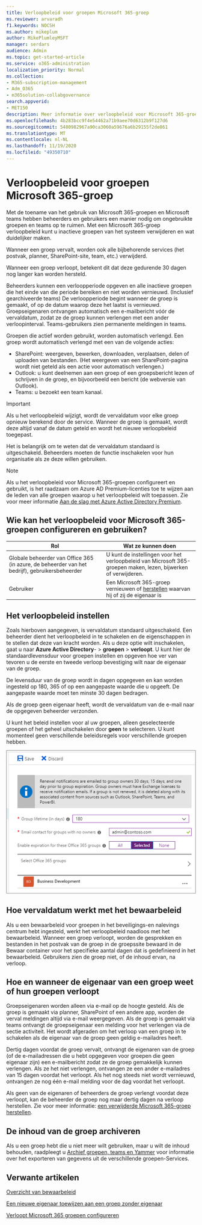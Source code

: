 ```yaml
---
title: Verloopbeleid voor groepen Microsoft 365-groep
ms.reviewer: arvaradh
f1.keywords: NOCSH
ms.author: mikeplum
author: MikePlumleyMSFT
manager: serdars
audience: Admin
ms.topic: get-started-article
ms.service: o365-administration
localization_priority: Normal
ms.collection:
- M365-subscription-management
- Adm_O365
- m365solution-collabgovernance
search.appverid:
- MET150
description: Meer informatie over verloopbeleid voor Microsoft 365-groepen.
ms.openlocfilehash: 4b283bcc9f4e54462a71b9aee70d6312b9f127d6
ms.sourcegitcommit: 5480982967a90ca3060a59676a6b29155f2de861
ms.translationtype: MT
ms.contentlocale: nl-NL
ms.lasthandoff: 11/19/2020
ms.locfileid: "49350710"
---
```

# <a name="microsoft-365-group-expiration-policy"></a>Verloopbeleid voor groepen Microsoft 365-groep

Met de toename van het gebruik van Microsoft 365-groepen en Microsoft teams hebben beheerders en gebruikers een manier nodig om ongebruikte groepen en teams op te ruimen. Met een Microsoft 365-groep verloopbeleid kunt u inactieve groepen van het systeem verwijderen en wat duidelijker maken.

Wanneer een groep vervalt, worden ook alle bijbehorende services (het postvak, planner, SharePoint-site, team, etc.) verwijderd.

Wanneer een groep verloopt, betekent dit dat deze gedurende 30 dagen nog langer kan worden hersteld.

Beheerders kunnen een verloopperiode opgeven en alle inactieve groepen die het einde van die periode bereiken en niet worden vernieuwd. (Inclusief gearchiveerde teams) De verloopperiode begint wanneer de groep is gemaakt, of op de datum waarop deze het laatst is vernieuwd. Groepseigenaren ontvangen automatisch een e-mailbericht vóór de vervaldatum, zodat ze de groep kunnen verlengen met een ander verloopinterval. Teams-gebruikers zien permanente meldingen in teams.

Groepen die actief worden gebruikt, worden automatisch verlengd. Een groep wordt automatisch verlengd met een van de volgende acties:
- SharePoint: weergeven, bewerken, downloaden, verplaatsen, delen of uploaden van bestanden. (Het weergeven van een SharePoint-pagina wordt niet geteld als een actie voor automatisch verlengen.)
- Outlook: u kunt deelnemen aan een groep of een groepsbericht lezen of schrijven in de groep, en bijvoorbeeld een bericht (de webversie van Outlook).
- Teams: u bezoekt een team kanaal.

> [!IMPORTANT]
> Als u het verloopbeleid wijzigt, wordt de vervaldatum voor elke groep opnieuw berekend door de service. Wanneer de groep is gemaakt, wordt deze altijd vanaf de datum geteld en wordt het nieuwe verloopbeleid toegepast.

Het is belangrijk om te weten dat de vervaldatum standaard is uitgeschakeld. Beheerders moeten de functie inschakelen voor hun organisatie als ze deze willen gebruiken.

> [!NOTE]
> Als u het verloopbeleid voor Microsoft 365-groepen configureert en gebruikt, is het raadzaam om Azure AD Premium-licenties toe te wijzen aan de leden van alle groepen waarop u het verloopbeleid wilt toepassen. Zie voor meer informatie [Aan de slag met Azure Active Directory Premium](https://docs.microsoft.com/azure/active-directory/active-directory-get-started-premium).

## <a name="who-can-configure-and-use-the-microsoft-365-groups-expiration-policy"></a>Wie kan het verloopbeleid voor Microsoft 365-groepen configureren en gebruiken?

|Rol|Wat ze kunnen doen|
|---------|---------|
|Globale beheerder van Office 365 (in azure, de beheerder van het bedrijf), gebruikersbeheerder|U kunt de instellingen voor het verloopbeleid van Microsoft 365-groepen maken, lezen, bijwerken of verwijderen.|
|Gebruiker|Een Microsoft 365-groep vernieuwen of [herstellen](https://docs.microsoft.com/azure/active-directory/users-groups-roles/groups-restore-deleted) waarvan hij of zij de eigenaar is|

## <a name="how-to-set-the-expiration-policy"></a>Het verloopbeleid instellen

Zoals hierboven aangegeven, is vervaldatum standaard uitgeschakeld. Een beheerder dient het verloopbeleid in te schakelen en de eigenschappen in te stellen dat deze van kracht worden. Als u deze optie wilt inschakelen, gaat u naar **Azure Active Directory**-  >  **groepen**  >  **verloopt**. U kunt hier de standaardlevensduur voor groepen instellen en opgeven hoe ver van tevoren u de eerste en tweede verloop bevestiging wilt naar de eigenaar van de groep.

De levensduur van de groep wordt in dagen opgegeven en kan worden ingesteld op 180, 365 of op een aangepaste waarde die u opgeeft. De aangepaste waarde moet ten minste 30 dagen bedragen.

Als de groep geen eigenaar heeft, wordt de vervaldatum van de e-mail naar de opgegeven beheerder verzonden.

U kunt het beleid instellen voor al uw groepen, alleen geselecteerde groepen of het geheel uitschakelen door **geen** te selecteren. U kunt momenteel geen verschillende beleidsregels voor verschillende groepen hebben.

![Schermafbeelding van instellingen voor groeps verloop in azure Active Directory](../media/azure-groups-expiration-settings.png)

## <a name="how-expiry-works-with-the-retention-policy"></a>Hoe vervaldatum werkt met het bewaarbeleid

Als u een bewaarbeleid voor groepen in het beveiligings-en nalevings centrum hebt ingesteld, werkt het verloopbeleid naadloos met het bewaarbeleid. Wanneer een groep verloopt, worden de gesprekken en bestanden in het postvak van de groep in de groepssite bewaard in de Bewaar container voor het specifieke aantal dagen dat is gedefinieerd in het bewaarbeleid. Gebruikers zien de groep niet, of de inhoud ervan, na verloop.

## <a name="how-and-when-a-group-owner-learns-if-their-groups-are-going-to-expire"></a>Hoe en wanneer de eigenaar van een groep weet of hun groepen verloopt

Groepseigenaren worden alleen via e-mail op de hoogte gesteld. Als de groep is gemaakt via planner, SharePoint of een andere app, worden de verval meldingen altijd via e-mail weergegeven. Als de groep is gemaakt via teams ontvangt de groepseigenaar een melding voor het verlengen via de sectie activiteit. Het wordt afgeraden om het verloop van een groep in te schakelen als de eigenaar van de groep geen geldig e-mailadres heeft.

Dertig dagen voordat de groep vervalt, ontvangt de eigenaren van de groep (of de e-mailadressen die u hebt opgegeven voor groepen die geen eigenaar zijn) een e-mailbericht zodat ze de groep gemakkelijk kunnen verlengen. Als ze het niet verlengen, ontvangen ze een ander e-mailadres van 15 dagen voordat het verloopt. Als het nog steeds niet wordt vernieuwd, ontvangen ze nog één e-mail melding voor de dag voordat het verloopt.

Als geen van de eigenaren of beheerders de groep verlengt voordat deze verloopt, kan de beheerder de groep nog maar dertig dagen na verloop herstellen. Zie voor meer informatie: [een verwijderde Microsoft 365-groep herstellen](https://support.office.com/article/restore-a-deleted-office-365-group-b7c66b59-657a-4e1a-8aa0-8163b1f4eb54).

## <a name="archiving-group-contents"></a>De inhoud van de groep archiveren

Als u een groep hebt die u niet meer wilt gebruiken, maar u wilt de inhoud behouden, raadpleegt u [Archief groepen, teams en Yammer](end-life-cycle-groups-teams-sites-yammer.md) voor informatie over het exporteren van gegevens uit de verschillende groepen-Services.

## <a name="related-articles"></a>Verwante artikelen

[Overzicht van bewaarbeleid](https://support.office.com/article/5e377752-700d-4870-9b6d-12bfc12d2423)

[Een nieuwe eigenaar toewijzen aan een groep zonder eigenaar](https://support.office.com/article/86bb3db6-8857-45d1-95c8-f6d540e45732)

[Verloopt Microsoft 365 groepen configureren](https://docs.microsoft.com/azure/active-directory/active-directory-groups-lifecycle-azure-portal)
